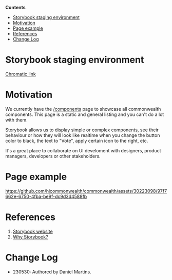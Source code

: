 **Contents**
- [Storybook staging environment](#storybook-staging-environment)
- [Motivation](#motivation)
- [Page example](#page-example)
- [References](#references)
- [Change Log](#change-log)

# Storybook staging environment

[Chromatic link](https://645a5781c0021a5d05d60c23-lgrriagthp.chromatic.com/)

# Motivation

We currently have the [/components](https://commonwealth.im/components) page to showcase all commonwealth components. This page is a static and general listing and you can't do a lot with them.

Storybook allows us to display simple or complex components, see their behaviour or how they will look like realtime when you change the button color to black, the text to "Vote", apply certain icon to the right, etc.

It's a great place to collaborate on UI develoment with designers, product managers, developers or other stakeholders.

# Page example

https://github.com/hicommonwealth/commonwealth/assets/30223098/97f7662e-6750-4fba-be9f-dc9d3d4588fb

# References
1. [Storybook website](https://storybook.js.org/)
2. [Why Storybook?](https://storybook.js.org/docs/react/get-started/why-storybook)

# Change Log

- 230530: Authored by Daniel Martins.